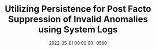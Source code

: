 ---
layout: post
title: "Utilizing Persistence for Post Facto Suppression of Invalid Anomalies using System Logs"
authors: "Dipanwita Guhathakurta, Pooja Aggarwal, Seema Nagar, Rohan R. Arora, Bing Zhou" 
date: 2022-05-01 00:00:00 -0500
venue: "ICSE-NIER '22: Proceedings of the ACM/IEEE 44th International Conference on Software Engineering: New Ideas and Emerging Results"
access_url: "https://dl.acm.org/doi/abs/10.1145/3510455.3512774"
categories: aiops
---